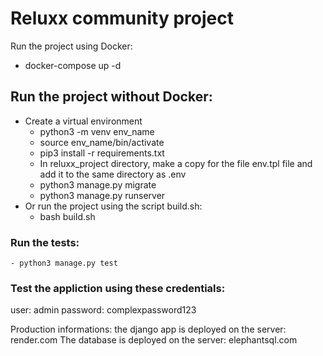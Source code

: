 # Reluxx community project

Run the project using Docker:
 * docker-compose  up -d

## Run the project without Docker:
  - Create a virtual environment
    - python3 -m venv env_name
    - source env_name/bin/activate
    - pip3 install -r requirements.txt
    - In reluxx_project directory, make a copy for the file env.tpl file and add it to the same directory as .env
    - python3 manage.py migrate
    - python3 manage.py runserver
  - Or run the project using the script build.sh:
    - bash build.sh


### Run the tests:
    - python3 manage.py test


### Test the appliction using these credentials:
 user: admin
 password: complexpassword123


Production informations:
the django app is deployed on the server: render.com
The database is deployed on the server: elephantsql.com
